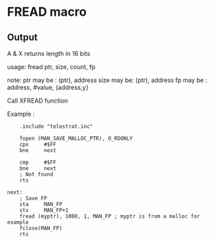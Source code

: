 # FREAD macro

## Output

A & X returns length in 16 bits

usage:
fread ptr, size, count, fp

note:
ptr may be : (ptr), address
size may be: (ptr), address
fp may be  : address, #value, {address,y}

Call XFREAD function

Example :

```ca65
    .include "telestrat.inc"

    fopen (MAN_SAVE_MALLOC_PTR), O_RDONLY
    cpx     #$FF
    bne     next

    cmp     #$FF
    bne     next
    ; Not found
    rts

next:
    ; Save FP
    sta     MAN_FP
    stx     MAN_FP+1
    fread (myptr), 1080, 1, MAN_FP ; myptr is from a malloc for example
    fclose(MAN_FP)
    rts
```
